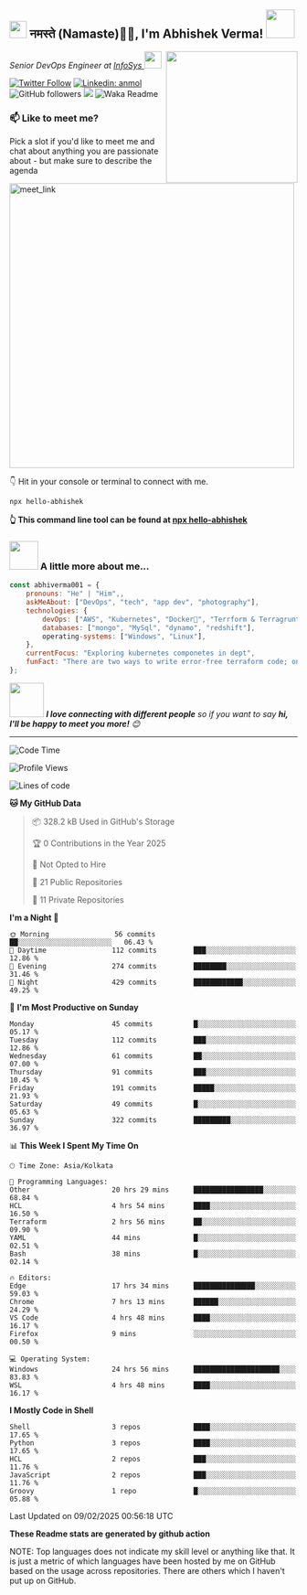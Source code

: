 <h2><img src="https://emojis.slackmojis.com/emojis/images/1531849430/4246/blob-sunglasses.gif?1531849430" width="30"/> नमस्ते (Namaste)🙏🏻, I'm Abhishek Verma! <img src="https://media.giphy.com/media/12oufCB0MyZ1Go/giphy.gif" width="50"></h2>
<img align='right' src="https://media.giphy.com/media/M9gbBd9nbDrOTu1Mqx/giphy.gif" width="230">
<p><em>Senior DevOps Engineer at <a href="https://www.infosys.com/">InfoSys
</a><img src="https://media.giphy.com/media/WUlplcMpOCEmTGBtBW/giphy.gif" width="30"> 
</em></p>

[![Twitter Follow](https://img.shields.io/twitter/follow/misteranmol?label=Follow)](https://twitter.com/intent/follow?screen_name=AbAbhishekverma)
[![Linkedin: anmol](https://img.shields.io/badge/-abhishek-blue?style=flat-square&logo=Linkedin&logoColor=white&link=https://www.linkedin.com/in/abhiverma001/)](https://www.linkedin.com/in/abhiverma001/)
![GitHub followers](https://img.shields.io/github/followers/abhiverma001?label=Follow&style=social)
![](https://visitor-badge.glitch.me/badge?page_id=anmol098.anmol098)
![Waka Readme](https://wakatime.com/badge/user/d23527f0-66b1-4a3f-9db5-c346e05aefa5.svg)

### 📫 Like to meet me?

Pick a slot if you'd like to meet me and chat about anything you are passionate about - but make sure to describe the agenda

<a href="https://calendly.com/ab-abhishekverma096/30min" target="_blank"><img width="498" alt="meet_link" src="https://user-images.githubusercontent.com/15426564/144297439-f530f383-e73e-41e0-9914-a9b7d3f432e5.png"></a>

👇 Hit in your console or terminal to connect with me.

```bash
npx hello-abhishek
```
**👆 This command line tool can be found at [npx hello-abhishek](https://github.com/abhiverma001/introduction-npm-package)**

### <img src="https://media.giphy.com/media/VgCDAzcKvsR6OM0uWg/giphy.gif" width="50"> A little more about me...  

```javascript
const abhiverma001 = {
    pronouns: "He" | "Him",,
    askMeAbout: ["DevOps", "tech", "app dev", "photography"],
    technologies: {
        devOps: ["AWS", "Kubernetes", "Docker🐳", "Terrform & Terragrunt", "Bash-Scripting", "CI-CD", "GitHub-Action", "Jenkins", "Spinnaker", "Datadog/New-Relic", "CloudFlare/Route53", "Nginx"],
        databases: ["mongo", "MySql", "dynamo", "redshift"],
        operating-systems: ["Windows", "Linux"],
    },
    currentFocus: "Exploring kubernetes componetes in dept",
    funFact: "There are two ways to write error-free terraform code; only the third one works"
};
```

<img src="https://media.giphy.com/media/LnQjpWaON8nhr21vNW/giphy.gif" width="60"> <em><b>I love connecting with different people</b> so if you want to say <b>hi, I'll be happy to meet you more!</b> 😊</em>

---
<!--START_SECTION:waka-->
![Code Time](http://img.shields.io/badge/Code%20Time-751%20hrs%2042%20mins-blue)

![Profile Views](http://img.shields.io/badge/Profile%20Views-0-blue)

![Lines of code](https://img.shields.io/badge/From%20Hello%20World%20I%27ve%20Written-115.1%20thousand%20lines%20of%20code-blue)

**🐱 My GitHub Data** 

> 📦 328.2 kB Used in GitHub's Storage 
 > 
> 🏆 0 Contributions in the Year 2025
 > 
> 🚫 Not Opted to Hire
 > 
> 📜 21 Public Repositories 
 > 
> 🔑 11 Private Repositories 
 > 
**I'm a Night 🦉** 

```text
🌞 Morning                56 commits          ██░░░░░░░░░░░░░░░░░░░░░░░   06.43 % 
🌆 Daytime                112 commits         ███░░░░░░░░░░░░░░░░░░░░░░   12.86 % 
🌃 Evening                274 commits         ████████░░░░░░░░░░░░░░░░░   31.46 % 
🌙 Night                  429 commits         ████████████░░░░░░░░░░░░░   49.25 % 
```
📅 **I'm Most Productive on Sunday** 

```text
Monday                   45 commits          █░░░░░░░░░░░░░░░░░░░░░░░░   05.17 % 
Tuesday                  112 commits         ███░░░░░░░░░░░░░░░░░░░░░░   12.86 % 
Wednesday                61 commits          ██░░░░░░░░░░░░░░░░░░░░░░░   07.00 % 
Thursday                 91 commits          ███░░░░░░░░░░░░░░░░░░░░░░   10.45 % 
Friday                   191 commits         █████░░░░░░░░░░░░░░░░░░░░   21.93 % 
Saturday                 49 commits          █░░░░░░░░░░░░░░░░░░░░░░░░   05.63 % 
Sunday                   322 commits         █████████░░░░░░░░░░░░░░░░   36.97 % 
```


📊 **This Week I Spent My Time On** 

```text
🕑︎ Time Zone: Asia/Kolkata

💬 Programming Languages: 
Other                    20 hrs 29 mins      █████████████████░░░░░░░░   68.84 % 
HCL                      4 hrs 54 mins       ████░░░░░░░░░░░░░░░░░░░░░   16.50 % 
Terraform                2 hrs 56 mins       ██░░░░░░░░░░░░░░░░░░░░░░░   09.90 % 
YAML                     44 mins             █░░░░░░░░░░░░░░░░░░░░░░░░   02.51 % 
Bash                     38 mins             █░░░░░░░░░░░░░░░░░░░░░░░░   02.14 % 

🔥 Editors: 
Edge                     17 hrs 34 mins      ███████████████░░░░░░░░░░   59.03 % 
Chrome                   7 hrs 13 mins       ██████░░░░░░░░░░░░░░░░░░░   24.29 % 
VS Code                  4 hrs 48 mins       ████░░░░░░░░░░░░░░░░░░░░░   16.17 % 
Firefox                  9 mins              ░░░░░░░░░░░░░░░░░░░░░░░░░   00.50 % 

💻 Operating System: 
Windows                  24 hrs 56 mins      █████████████████████░░░░   83.83 % 
WSL                      4 hrs 48 mins       ████░░░░░░░░░░░░░░░░░░░░░   16.17 % 
```

**I Mostly Code in Shell** 

```text
Shell                    3 repos             ████░░░░░░░░░░░░░░░░░░░░░   17.65 % 
Python                   3 repos             ████░░░░░░░░░░░░░░░░░░░░░   17.65 % 
HCL                      2 repos             ███░░░░░░░░░░░░░░░░░░░░░░   11.76 % 
JavaScript               2 repos             ███░░░░░░░░░░░░░░░░░░░░░░   11.76 % 
Groovy                   1 repo              █░░░░░░░░░░░░░░░░░░░░░░░░   05.88 % 
```




 Last Updated on 09/02/2025 00:56:18 UTC
<!--END_SECTION:waka-->

**These Readme stats are generated by github action**

NOTE: Top languages does not indicate my skill level or anything like that. It is just a metric of which languages have been hosted by me on GitHub based on the usage across repositories. There are others which I haven't put up on GitHub.
